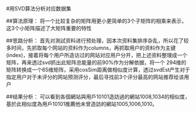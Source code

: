 #用SVD算法分析对应数据集

##算法原理：
将一个比较复杂的矩阵用更小更简单的3个子矩阵的相乘来表示，这3个小矩阵描述了大矩阵重要的特性

##思路分析：
	首先对測試资料进行预处理，因本次资料集排序杂乱，所以花了较多时间，先抓取每个网站的资料作为columns，再抓取用户的资料作为主键(index)，接着将每个用户所造访过的网站对应用户分开，把上述资料整理成一个矩阵，再来透过svd抓出此矩阵总能量的前90%作为分解依据，将一个	294维的矩阵转换成一个65维矩阵，采用cosSim距离做相似度计算，透过svdEst产生对于指定用户对于未评分的网站预测评分，最后寻找前3个评分最高的网站推荐给该用户

##结果分析：
可以看到各個網站與用戶10101造訪過的網站1008,1034的相似度，基於此相似度為用戶10101推薦他未曾造訪的網站1005,1006,1010。
